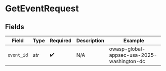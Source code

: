 # GetEventRequest


## Fields

| Field                                      | Type                                       | Required                                   | Description                                | Example                                    |
| ------------------------------------------ | ------------------------------------------ | ------------------------------------------ | ------------------------------------------ | ------------------------------------------ |
| `event_id`                                 | *str*                                      | :heavy_check_mark:                         | N/A                                        | owasp-global-appsec-usa-2025-washington-dc |